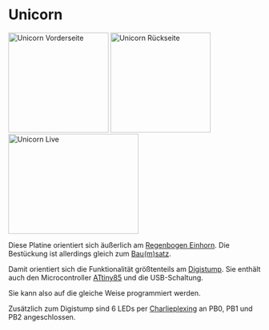 # Unicorn

<img src="../assets/images/unicorn_front.png" width="200" height="200" alt="Unicorn Vorderseite">
<img src="../assets/images/unicorn_back.png" width="200" height="200" alt="Unicorn Rückseite">
<img src="../assets/images/unicorn_live.webp" width="260" height="200" alt="Unicorn Live">

Diese Platine orientiert sich äußerlich am [Regenbogen Einhorn](https://shop.blinkyparts.com/de/Regenbogen-Einhorn-Loetbausatz-Einfacher-Anstecker-fuer-Anfaenger/blink232242). Die Bestückung ist allerdings gleich zum [Bau(m)satz](KitBaumsatz.md).

Damit orientiert sich die Funktionalität größtenteils am [Digistump](http://digistump.com/wiki/digispark/tutorials/connecting).
Sie enthält auch den Microcontroller [ATtiny85](https://ww1.microchip.com/downloads/en/DeviceDoc/Atmel-2586-AVR-8-bit-Microcontroller-ATtiny25-ATtiny45-ATtiny85_Datasheet.pdf) und die USB-Schaltung.

Sie kann also auf die gleiche Weise programmiert werden.

Zusätzlich zum Digistump sind 6 LEDs per [Charlieplexing](https://en.wikipedia.org/wiki/Charlieplexing) an PB0, PB1 und PB2 angeschlossen.
